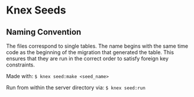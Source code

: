# Knex Seeds

## Naming Convention
The files correspond to single tables. The name begins with the same time code as the beginning of the migration that generated the table. This ensures that they are run in the correct order to satisfy foreign key constraints.

Made with:
```$ knex seed:make <seed_name>```

Run from within the server directory via:
```$ knex seed:run```

